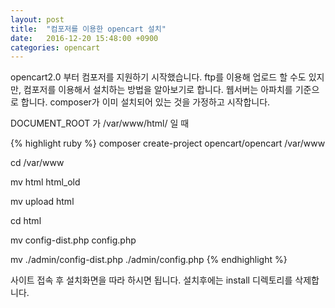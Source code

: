 ```yaml
---
layout: post
title:  "컴포저를 이용한 opencart 설치"
date:   2016-12-20 15:48:00 +0900
categories: opencart
---
```


opencart2.0 부터 컴포저를 지원하기 시작했습니다. ftp를 이용해 업로드 할 수도 있지만, 컴포저를 이용해서 설치하는 방법을 알아보기로 합니다.
웹서버는 아파치를 기준으로 합니다. composer가 이미 설치되어 있는 것을 가정하고 시작합니다.

DOCUMENT_ROOT 가 /var/www/html/ 일 때

{% highlight ruby %}
composer create-project opencart/opencart /var/www

cd /var/www

mv html html_old

mv upload html

cd html

mv config-dist.php config.php

mv ./admin/config-dist.php ./admin/config.php
{% endhighlight %}

사이트 접속 후 설치화면을 따라 하시면 됩니다. 설치후에는 install 디렉토리를 삭제합니다.
